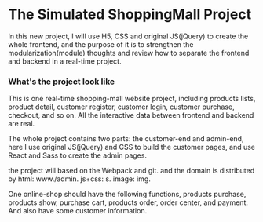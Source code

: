 # The Simulated ShoppingMall Project

In this new project, I will use H5, CSS and original JS(jQuery) to create the whole frontend, and the purpose of it is to strengthen the modularization(module) thoughts and review how to separate the frontend and backend in a real-time project.

### What's the project look like
This is one real-time shopping-mall website project, including products lists, product detail, customer register, customer login, customer purchase, checkout, and so on. All the interactive data between frontend and backend are real.

The whole project contains two parts: the customer-end and admin-end, here I use original JS(jQuery) and CSS to build the customer pages, and use React and Sass
to create the admin pages.

the project will based on the Webpack and git. and the domain is distributed by
html: www./admin. js+css: s. image: img.

One online-shop should have the following functions, products purchase, products show, purchase cart, products order, order center, and payment. And also have some customer information.
